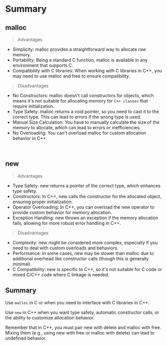 &emsp;
# Summary

## malloc
>Advantages
- Simplicity: malloc provides a straightforward way to allocate raw memory.
- Portability: Being a standard C function, malloc is available in any environment that supports C.
- Compatibility with C libraries: When working with C libraries in C++, you may need to use malloc and free to ensure compatibility.

>Disadvantages
- No Constructors: malloc doesn't call constructors for objects, which means it's not suitable for allocating memory for `C++ classes` that require initialization.
- Type Safety: malloc returns a void pointer, so you need to cast it to the correct type. This can lead to errors if the wrong type is used.
- Manual Size Calculation: You have to manually calculate the size of the memory to allocate, which can lead to errors or inefficiencies.
- No Overloading: You can't overload malloc for custom allocation behavior in C++.

&emsp;
## new
>Advantages
- Type Safety: new returns a pointer of the correct type, which enhances type safety.
- Constructors: In C++, new calls the constructor for the allocated object, ensuring proper initialization.
- Operator Overloading: In C++, you can overload the new operator to provide custom behavior for memory allocation.
- Exception Handling: new throws an exception if the memory allocation fails, allowing for more robust error handling in C++.

>Disadvantages
- Complexity: new might be considered more complex, especially if you need to deal with custom overloads and behaviors.
- Performance: In some cases, new may be slower than malloc due to additional overhead like constructor calls (though this is generally minimal).
- C Compatibility: new is specific to C++, so it's not suitable for C code or mixed C/C++ code where C linkage is needed.

## Summary
Use `malloc` in C or when you need to interface with C libraries in C++.

Use `new` in C++ when you want type safety, automatic constructor calls, or the ability to customize allocation behavior.

Remember that in C++, you must pair new with delete and malloc with free. Mixing them (e.g., using new with free or malloc with delete) can lead to undefined behavior.